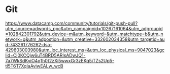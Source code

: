 # Git
https://www.datacamp.com/community/tutorials/git-push-pull?utm_source=adwords_ppc&utm_campaignid=10267161064&utm_adgroupid=102842301792&utm_device=m&utm_keyword=&utm_matchtype=b&utm_network=g&utm_adpostion=&utm_creative=332602034358&utm_targetid=aud-743261776262:dsa-429603003980&utm_loc_interest_ms=&utm_loc_physical_ms=9047023&gclid=Cj0KCQjw6uT4BRD5ARIsADwJQ1-7a7WkSdKyiO4q1h0t2zXi5wwxGr3zEKq5iTZs2Up5-tl5T6T7XqIaAviwEALw_wcB

